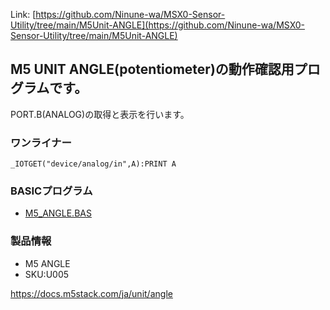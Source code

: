 Link:
[https://github.com/Ninune-wa/MSX0-Sensor-Utility/tree/main/M5Unit-ANGLE](https://github.com/Ninune-wa/MSX0-Sensor-Utility/tree/main/M5Unit-ANGLE)
## M5 UNIT ANGLE(potentiometer)の動作確認用プログラムです。

PORT.B(ANALOG)の取得と表示を行います。

### ワンライナー
```
_IOTGET("device/analog/in",A):PRINT A
```
### BASICプログラム
- [M5_ANGLE.BAS](https://github.com/Ninune-wa/MSX0-Sensor-Utility/blob/main/M5Unit-ANGLE/M5_ANGLE.BAS)



### 製品情報
- M5 ANGLE 
- SKU:U005

https://docs.m5stack.com/ja/unit/angle

